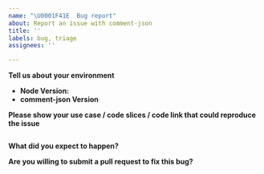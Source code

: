 ```yaml
---
name: "\U0001F41E  Bug report"
about: Report an issue with comment-json
title: ''
labels: bug, triage
assignees: ''

---
```


**Tell us about your environment**

* **Node Version:**
* **comment-json Version**

**Please show your use case / code slices / code link that could reproduce the issue**

<!-- Paste your code below: -->
```js

```

**What did you expect to happen?**

**Are you willing to submit a pull request to fix this bug?**

